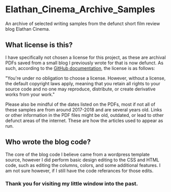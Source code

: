 # Elathan_Cinema_Archive_Samples
An archive of selected writing samples from the defunct short film review blog Elathan Cinema.

## What license is this?

I have specifically not chosen a license for this project, as these are archival PDFs saved from a small blog I previously wrote for that is now defunct. As such, according to the [GitHub documentation](https://docs.github.com/en/repositories/managing-your-repositorys-settings-and-features/customizing-your-repository/licensing-a-repository), the license is as follows: 

"You're under no obligation to choose a license. However, without a license, the default copyright laws apply, meaning that you retain all rights to your source code and no one may reproduce, distribute, or create derivative works from your work."

Please also be mindful of the dates listed on the PDFs, most if not all of these samples are from around 2017-2018 and are several years old. Links or other information in the PDF files might be old, outdated, or lead to other defunct areas of the internet. These are how the articles used to appear as run. 

## Who wrote the blog code?

The core of the blog code I believe came from a wordpress template source, however I did perform basic design editing to the CSS and HTML code, such as editing the columns, colors, and some additional features. I am not sure however, if I still have the code referances for those edits. 

### Thank you for visiting my little window into the past. 
